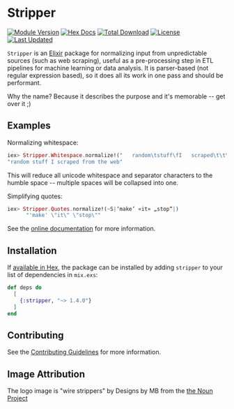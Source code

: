 # Stripper

[![Module Version](https://img.shields.io/hexpm/v/dotenvy.svg)](https://hex.pm/packages/dotenvy)
[![Hex Docs](https://img.shields.io/badge/hex-docs-lightgreen.svg)](https://hexdocs.pm/dotenvy/)
[![Total Download](https://img.shields.io/hexpm/dt/dotenvy.svg)](https://hex.pm/packages/dotenvy)
[![License](https://img.shields.io/hexpm/l/dotenvy.svg)](https://hex.pm/packages/dotenvy)
[![Last Updated](https://img.shields.io/github/last-commit/fireproofsocks/dotenvy.svg)](https://github.com/fireproofsocks/dotenvy/commits/master)

`Stripper` is an [Elixir](https://elixir-lang.org/) package for normalizing input from unpredictable sources (such as web scraping), useful as a pre-processing step in ETL pipelines for machine learning or data analysis. It is parser-based (not regular expression based), so it does all its work in one pass and should be performant.

Why the name? Because it describes the purpose and it's memorable -- get over it ;)

## Examples

Normalizing whitespace:

```elixir
iex> Stripper.Whitespace.normalize!("   random\tstuff\fI   scraped\t\t\tfrom\nthe web\n\n")
"random stuff I scraped from the web"
```

This will reduce all unicode whitespace and separator characters to the humble space -- multiple spaces will be collapsed into one.

Simplifying quotes:

```elixir
iex> Stripper.Quotes.normalize!(~S|‘make’ «it» „stop“|)
      "'make' \"it\" \"stop\""
```

See the [online documentation](https://hex.pm/packages/stripper) for more information.

## Installation

If [available in Hex](https://hex.pm/docs/publish), the package can be installed
by adding `stripper` to your list of dependencies in `mix.exs`:

```elixir
def deps do
  [
    {:stripper, "~> 1.4.0"}
  ]
end
```

## Contributing

See the [Contributing Guidelines](CONTRIBUTING.md) for more information.

## Image Attribution

The logo image is "wire strippers" by Designs by MB from the [the Noun Project](https://thenounproject.com/)

